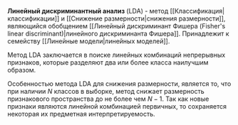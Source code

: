 **Линейный дискриминантный анализ** (LDA) - метод [[Классификация|классификации]] и [[Снижение размерности|снижения размерности]], являющийся обобщением [[Линейный дискриминант Фишера (Fisher's linear discriminant)|линейного дискриминанта Фишера]]. Принадлежит к семейству [[Линейные модели|линейных моделей]].

Метод LDA заключается в поиске линейных комбинаций непрерывных признаков, которые разделяют два или более класса наилучшим образом.

Особенностью метода LDA для снижения размерности, является то, что при наличии $N$ классов в выборке, метод снижает размерность признакового пространства до не более чем $N-1$. Так как новые признаки являются линейной комбинацией первичных, то сохраняется некоторая их предметная интерпретируемость.
